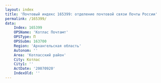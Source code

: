 ```yaml
---
layout: index
title: 'Почтовый индекс 165399: отделение почтовой связи Почты России'
permalink: /165399/
data:
    Index: 165399
    OPSName: 'Котлас Почтамт'
    OPSType: П
    OPSSubm: 163700
    Region: 'Архангельская область'
    Autonom: ''
    Area: 'Котласский район'
    City: Котлас
    City1: ''
    ActDate: '20070920'
    IndexOld: ''
---
```

